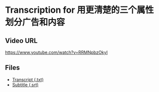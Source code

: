 # Transcription for 用更清楚的三个属性划分广告和内容
## Video URL
https://www.youtube.com/watch?v=RRMNpbzOkyI
 
## Files
- [Transcript (.txt)](./transcript.txt)
- [Subtitle (.srt)](./transcript.srt)
